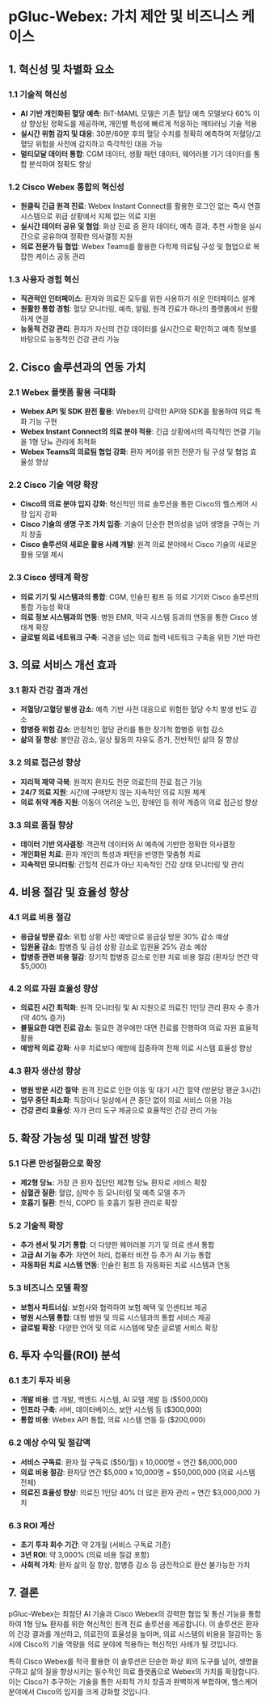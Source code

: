 # pGluc-Webex: 가치 제안 및 비즈니스 케이스

## 1. 혁신성 및 차별화 요소

### 1.1 기술적 혁신성
- **AI 기반 개인화된 혈당 예측**: BiT-MAML 모델은 기존 혈당 예측 모델보다 60% 이상 향상된 정확도를 제공하며, 개인별 특성에 빠르게 적응하는 메타러닝 기술 적용
- **실시간 위험 감지 및 대응**: 30분/60분 후의 혈당 수치를 정확히 예측하여 저혈당/고혈당 위험을 사전에 감지하고 즉각적인 대응 가능
- **멀티모달 데이터 통합**: CGM 데이터, 생활 패턴 데이터, 웨어러블 기기 데이터를 통합 분석하여 정확도 향상

### 1.2 Cisco Webex 통합의 혁신성
- **원클릭 긴급 원격 진료**: Webex Instant Connect를 활용한 로그인 없는 즉시 연결 시스템으로 위급 상황에서 지체 없는 의료 지원
- **실시간 데이터 공유 및 협업**: 화상 진료 중 환자 데이터, 예측 결과, 추천 사항을 실시간으로 공유하여 정확한 의사결정 지원
- **의료 전문가 팀 협업**: Webex Teams를 활용한 다학제 의료팀 구성 및 협업으로 복잡한 케이스 공동 관리

### 1.3 사용자 경험 혁신
- **직관적인 인터페이스**: 환자와 의료진 모두를 위한 사용하기 쉬운 인터페이스 설계
- **원활한 통합 경험**: 혈당 모니터링, 예측, 알림, 원격 진료가 하나의 플랫폼에서 원활하게 연결
- **능동적 건강 관리**: 환자가 자신의 건강 데이터를 실시간으로 확인하고 예측 정보를 바탕으로 능동적인 건강 관리 가능

## 2. Cisco 솔루션과의 연동 가치

### 2.1 Webex 플랫폼 활용 극대화
- **Webex API 및 SDK 완전 활용**: Webex의 강력한 API와 SDK를 활용하여 의료 특화 기능 구현
- **Webex Instant Connect의 의료 분야 적용**: 긴급 상황에서의 즉각적인 연결 기능을 1형 당뇨 관리에 최적화
- **Webex Teams의 의료팀 협업 강화**: 환자 케어를 위한 전문가 팀 구성 및 협업 효율성 향상

### 2.2 Cisco 기술 역량 확장
- **Cisco의 의료 분야 입지 강화**: 혁신적인 의료 솔루션을 통한 Cisco의 헬스케어 시장 입지 강화
- **Cisco 기술의 생명 구조 가치 입증**: 기술이 단순한 편의성을 넘어 생명을 구하는 가치 창출
- **Cisco 솔루션의 새로운 활용 사례 개발**: 원격 의료 분야에서 Cisco 기술의 새로운 활용 모델 제시

### 2.3 Cisco 생태계 확장
- **의료 기기 및 시스템과의 통합**: CGM, 인슐린 펌프 등 의료 기기와 Cisco 솔루션의 통합 가능성 확대
- **의료 정보 시스템과의 연동**: 병원 EMR, 약국 시스템 등과의 연동을 통한 Cisco 생태계 확장
- **글로벌 의료 네트워크 구축**: 국경을 넘는 의료 협력 네트워크 구축을 위한 기반 마련

## 3. 의료 서비스 개선 효과

### 3.1 환자 건강 결과 개선
- **저혈당/고혈당 발생 감소**: 예측 기반 사전 대응으로 위험한 혈당 수치 발생 빈도 감소
- **합병증 위험 감소**: 안정적인 혈당 관리를 통한 장기적 합병증 위험 감소
- **삶의 질 향상**: 불안감 감소, 일상 활동의 자유도 증가, 전반적인 삶의 질 향상

### 3.2 의료 접근성 향상
- **지리적 제약 극복**: 원격지 환자도 전문 의료진의 진료 접근 가능
- **24/7 의료 지원**: 시간에 구애받지 않는 지속적인 의료 지원 체계
- **의료 취약 계층 지원**: 이동이 어려운 노인, 장애인 등 취약 계층의 의료 접근성 향상

### 3.3 의료 품질 향상
- **데이터 기반 의사결정**: 객관적 데이터와 AI 예측에 기반한 정확한 의사결정
- **개인화된 치료**: 환자 개인의 특성과 패턴을 반영한 맞춤형 치료
- **지속적인 모니터링**: 간헐적 진료가 아닌 지속적인 건강 상태 모니터링 및 관리

## 4. 비용 절감 및 효율성 향상

### 4.1 의료 비용 절감
- **응급실 방문 감소**: 위험 상황 사전 예방으로 응급실 방문 30% 감소 예상
- **입원율 감소**: 합병증 및 급성 상황 감소로 입원율 25% 감소 예상
- **합병증 관련 비용 절감**: 장기적 합병증 감소로 인한 치료 비용 절감 (환자당 연간 약 $5,000)

### 4.2 의료 자원 효율성 향상
- **의료진 시간 최적화**: 원격 모니터링 및 AI 지원으로 의료진 1인당 관리 환자 수 증가 (약 40% 증가)
- **불필요한 대면 진료 감소**: 필요한 경우에만 대면 진료를 진행하여 의료 자원 효율적 활용
- **예방적 의료 강화**: 사후 치료보다 예방에 집중하여 전체 의료 시스템 효율성 향상

### 4.3 환자 생산성 향상
- **병원 방문 시간 절약**: 원격 진료로 인한 이동 및 대기 시간 절약 (방문당 평균 3시간)
- **업무 중단 최소화**: 직장이나 일상에서 큰 중단 없이 의료 서비스 이용 가능
- **건강 관리 효율성**: 자가 관리 도구 제공으로 효율적인 건강 관리 가능

## 5. 확장 가능성 및 미래 발전 방향

### 5.1 다른 만성질환으로 확장
- **제2형 당뇨**: 가장 큰 환자 집단인 제2형 당뇨 환자로 서비스 확장
- **심혈관 질환**: 혈압, 심박수 등 모니터링 및 예측 모델 추가
- **호흡기 질환**: 천식, COPD 등 호흡기 질환 관리로 확장

### 5.2 기술적 확장
- **추가 센서 및 기기 통합**: 더 다양한 웨어러블 기기 및 의료 센서 통합
- **고급 AI 기능 추가**: 자연어 처리, 컴퓨터 비전 등 추가 AI 기능 통합
- **자동화된 치료 시스템 연동**: 인슐린 펌프 등 자동화된 치료 시스템과 연동

### 5.3 비즈니스 모델 확장
- **보험사 파트너십**: 보험사와 협력하여 보험 혜택 및 인센티브 제공
- **병원 시스템 통합**: 대형 병원 및 의료 시스템과의 통합 서비스 제공
- **글로벌 확장**: 다양한 언어 및 의료 시스템에 맞춘 글로벌 서비스 확장

## 6. 투자 수익률(ROI) 분석

### 6.1 초기 투자 비용
- **개발 비용**: 앱 개발, 백엔드 시스템, AI 모델 개발 등 ($500,000)
- **인프라 구축**: 서버, 데이터베이스, 보안 시스템 등 ($300,000)
- **통합 비용**: Webex API 통합, 의료 시스템 연동 등 ($200,000)

### 6.2 예상 수익 및 절감액
- **서비스 구독료**: 환자 월 구독료 ($50/월) x 10,000명 = 연간 $6,000,000
- **의료 비용 절감**: 환자당 연간 $5,000 x 10,000명 = $50,000,000 (의료 시스템 전체)
- **의료진 효율성 향상**: 의료진 1인당 40% 더 많은 환자 관리 = 연간 $3,000,000 가치

### 6.3 ROI 계산
- **초기 투자 회수 기간**: 약 2개월 (서비스 구독료 기준)
- **3년 ROI**: 약 3,000% (의료 비용 절감 포함)
- **사회적 가치**: 환자 삶의 질 향상, 합병증 감소 등 금전적으로 환산 불가능한 가치

## 7. 결론

pGluc-Webex는 최첨단 AI 기술과 Cisco Webex의 강력한 협업 및 통신 기능을 통합하여 1형 당뇨 환자를 위한 혁신적인 원격 진료 솔루션을 제공합니다. 이 솔루션은 환자의 건강 결과를 개선하고, 의료진의 효율성을 높이며, 의료 시스템의 비용을 절감하는 동시에 Cisco의 기술 역량을 의료 분야에 적용하는 혁신적인 사례가 될 것입니다.

특히 Cisco Webex를 적극 활용한 이 솔루션은 단순한 화상 회의 도구를 넘어, 생명을 구하고 삶의 질을 향상시키는 필수적인 의료 플랫폼으로 Webex의 가치를 확장합니다. 이는 Cisco가 추구하는 기술을 통한 사회적 가치 창출과 완벽하게 부합하며, 헬스케어 분야에서 Cisco의 입지를 크게 강화할 것입니다.
